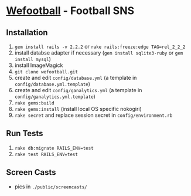 [Wefootball](http://www.wefootball.org) - Football SNS
===============================================

Installation
------------
1. `gem install rails -v 2.2.2` or `rake rails:freeze:edge TAG=rel_2_2_2`
2. install databse adapter if necessary (`gem install sqlite3-ruby` or `gem install mysql`)
3. install ImageMagick
4. `git clone wefootball.git`
5. create and edit `config/database.yml` (a template in `config/database.yml.template`)
6. create and edit `config/ganalytics.yml` (a template in `config/ganalytics.yml.template`)
7. `rake gems:build` 
8. `rake gems:install` (install local OS specific nokogiri)
9. `rake secret` and replace session secret in `config/environment.rb`

Run Tests
---------
1. `rake db:migrate RAILS_ENV=test`
2. `rake test RAILS_ENV=test`

Screen Casts
------------
* pics in `./public/screencasts/`
